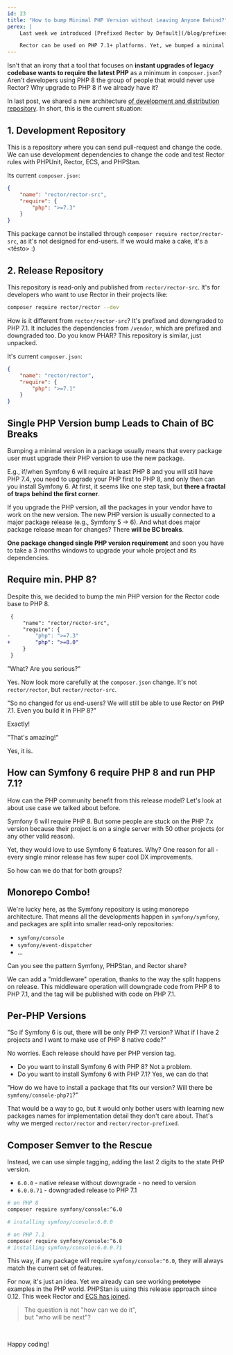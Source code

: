 ```yaml
---
id: 23
title: "How to bump Minimal PHP Version without Leaving Anyone Behind?"
perex: |
    Last week we introduced [Prefixed Rector by Default](/blog/prefixed-rector-by-default). The main advantage of this release is that you have a single package to install, with no conflicts and minimal PHP version.

    Rector can be used on PHP 7.1+ platforms. Yet, we bumped a minimal version to PHP 8. Is that a BC break?
---
```


Isn't that an irony that a tool that focuses on **instant upgrades of legacy codebase wants to require the latest PHP** as a minimum in `composer.json`? Aren't developers using PHP 8 the group of people that would never use Rector? Why upgrade to PHP 8 if we already have it?

In last post, we shared a new architecture [of development and distribution repository](/blog/prefixed-rector-by-default). In short, this is the current situation:

## 1. Development Repository

This is a repository where you can send pull-request and change the code. We can use development dependencies to change the code and test Rector rules with PHPUnit, Rector, ECS, and PHPStan.

Its current `composer.json`:

```json
{
    "name": "rector/rector-src",
    "require": {
        "php": ">=7.3"
    }
}
```

This package cannot be installed through `composer require rector/rector-src`, as it's not designed for end-users. If we would make a cake, it's a <těsto> :)

## 2. Release Repository

This repository is read-only and published from `rector/rector-src`. It's for developers who want to use Rector in their projects like:

```bash
composer require rector/rector --dev
```

How is it different from `rector/rector-src`? It's prefixed and downgraded to PHP 7.1. It includes the dependencies from `/vendor`, which are prefixed and downgraded too. Do you know PHAR? This repository is similar, just unpacked.


It's current `composer.json`:

```json
{
    "name": "rector/rector",
    "require": {
        "php": ">=7.1"
    }
}
```

## Single PHP Version bump Leads to Chain of BC Breaks

Bumping a minimal version in a package usually means that every package user must upgrade their PHP version to use the new package.

E.g., if/when Symfony 6 will require at least PHP 8 and you will still have PHP 7.4, you need to upgrade your PHP first to PHP 8, and only then can you install Symfony 6. At first, it seems like one step task, but **there a fractal of traps behind the first corner**.

If you upgrade the PHP version, all the packages in your vendor have to work on the new version. The new PHP version is usually connected to a major package release (e.g., Symfony 5 → 6). And what does major package release mean for changes? There **will be BC breaks**.

**One package changed single PHP version requirement** and soon you have to take a 3 months windows to upgrade your whole project and its dependencies.

## Require min. PHP 8?

Despite this, we decided to bump the min PHP version for the Rector code base to PHP 8.

```diff
 {
     "name": "rector/rector-src",
     "require": {
-        "php": ">=7.3"
+        "php": ">=8.0"
     }
 }
```

"What? Are you serious?"

Yes. Now look more carefully at the `composer.json` change. It's not `rector/rector`, but `rector/rector-src`.

"So no changed for us end-users? We will still be able to use Rector on PHP 7.1. Even you build it in PHP 8?"

Exactly!

"That's amazing!"

Yes, it is.


## How can Symfony 6 require PHP 8 and run PHP 7.1?

How can the PHP community benefit from this release model? Let's look at about use case we talked about before.

Symfony 6 will require PHP 8. But some people are stuck on the PHP 7.x version because their project is on a single server with 50 other projects (or any other valid reason).

Yet, they would love to use Symfony 6 features. Why? One reason for all - every single minor release has few super cool DX improvements.

So how can we do that for both groups?

## Monorepo Combo!

We're lucky here, as the Symfony repository is using monorepo architecture. That means all the developments happen in `symfony/symfony`, and packages are split into smaller read-only repositories:

- `symfony/console`
- `symfony/event-dispatcher`
- ...

Can you see the pattern Symfony, PHPStan, and Rector share?

We can add a "middleware" operation, thanks to the way the split happens on release.
This middleware operation will downgrade code from PHP 8 to PHP 7.1, and the tag will be published with code on PHP 7.1.

## Per-PHP Versions

"So if Symfony 6 is out, there will be only PHP 7.1 version? What if I have 2 projects and I want to make use of PHP 8 native code?"

No worries. Each release should have per PHP version tag.

- Do you want to install Symfony 6 with PHP 8? Not a problem.
- Do you want to install Symfony 6 with PHP 7.1? Yes, we can do that

"How do we have to install a package that fits our version? Will there be `symfony/console-php71`?"

That would be a way to go, but it would only bother users with learning new packages names for implementation detail they don't care about. That's why we merged `rector/rector` and `rector/rector-prefixed`.

## Composer Semver to the Rescue

Instead, we can use simple tagging, adding the last 2 digits to the state PHP version.

- `6.0.0` - native release without downgrade - no need to version
- `6.0.0.71` - downgraded release to PHP 7.1

```bash
# on PHP 8
composer require symfony/console:^6.0

# installing symfony/console:6.0.0

# on PHP 7.1
composer require symfony/console:^6.0
# installing symfony/console:6.0.0.71
```

This way, if any package will require `symfony/console:^6.0`, they will always match the current set of features.

<em class="fas fa-fw fa-check text-success fa-2x"></em>

For now, it's just an idea. Yet we already can see working ~~prototype~~ examples in the PHP world. PHPStan is using this release approach since 0.12. This week Rector and [ECS has joined](https://twitter.com/VotrubaT/status/1391445133405696014).

<blockquote class="blockquote">
    The question is not "how can we do it",<br>
    but "who will be next"?
</blockquote>

<br>


Happy coding!
